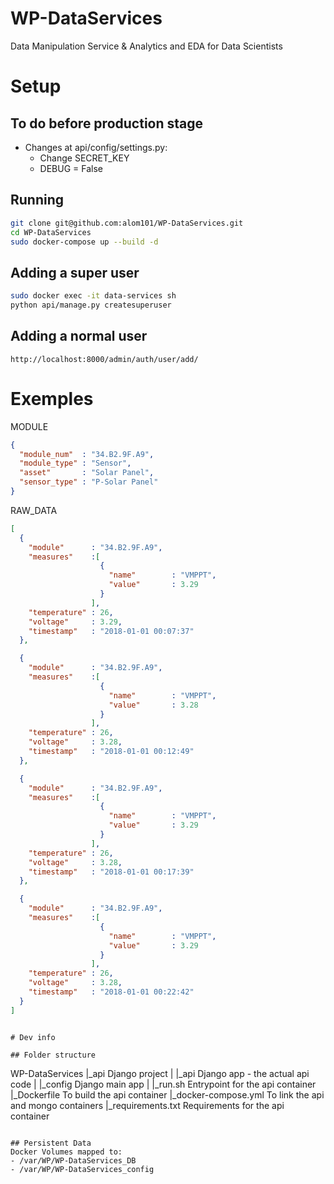 # WP-DataServices
Data Manipulation Service &amp; Analytics and EDA for Data Scientists

# Setup

## To do before production stage
- Changes at api/config/settings.py:
  - Change SECRET_KEY
  - DEBUG = False

## Running
```bash
git clone git@github.com:alom101/WP-DataServices.git
cd WP-DataServices
sudo docker-compose up --build -d
```

## Adding a super user
```bash
sudo docker exec -it data-services sh
python api/manage.py createsuperuser
```

## Adding a normal user
```
http://localhost:8000/admin/auth/user/add/
```

# Exemples

MODULE
```json
{
  "module_num"  : "34.B2.9F.A9",
  "module_type" : "Sensor",
  "asset"       : "Solar Panel",
  "sensor_type" : "P-Solar Panel"
}
```

RAW_DATA
```json
[
  {
    "module"      : "34.B2.9F.A9",
    "measures"    :[
                    {
                      "name"        : "VMPPT",
                      "value"       : 3.29
                    }
                  ],
    "temperature" : 26,
    "voltage"     : 3.29,
    "timestamp"   : "2018-01-01 00:07:37"
  },

  {
    "module"      : "34.B2.9F.A9",
    "measures"    :[
                    {
                      "name"        : "VMPPT",
                      "value"       : 3.28
                    }
                  ],
    "temperature" : 26,
    "voltage"     : 3.28,
    "timestamp"   : "2018-01-01 00:12:49"
  },

  {
    "module"      : "34.B2.9F.A9",
    "measures"    :[
                    {
                      "name"        : "VMPPT",
                      "value"       : 3.29
                    }
                  ],
    "temperature" : 26,
    "voltage"     : 3.28,
    "timestamp"   : "2018-01-01 00:17:39"
  },

  {
    "module"      : "34.B2.9F.A9",
    "measures"    :[
                    {
                      "name"        : "VMPPT",
                      "value"       : 3.29
                    }
                  ],
    "temperature" : 26,
    "voltage"     : 3.28,
    "timestamp"   : "2018-01-01 00:22:42"
  }
]
```

```

# Dev info

## Folder structure
```
WP-DataServices
    |_api                 Django project
    |   |_api             Django app - the actual api code
    |   |_config          Django main app
    |   |_run.sh          Entrypoint for the api container
    |_Dockerfile          To build the api container
    |_docker-compose.yml  To link the api and mongo containers
    |_requirements.txt     Requirements for the api container
```

## Persistent Data
Docker Volumes mapped to:
- /var/WP/WP-DataServices_DB
- /var/WP/WP-DataServices_config

